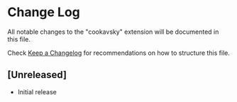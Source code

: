 # Change Log
All notable changes to the "cookavsky" extension will be documented in this file.

Check [Keep a Changelog](http://keepachangelog.com/) for recommendations on how to structure this file.

## [Unreleased]
- Initial release
